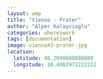 ```yaml
---
layout: amp
title: "Vienna - Prater"
author: "Alper Kalaycioglu"
categories: whereiwork
tags: [documentation]
image: vienna43-prater.jpg
location:
  latitude: 48.2040888888889
  longitude: 16.4063972222222
---
```


